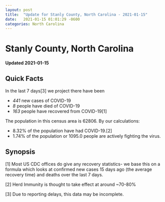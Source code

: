 ```yaml
---
layout: post
title:  "Update for Stanly County, North Carolina - 2021-01-15"
date:   2021-01-15 01:01:29 -0600
categories: North Carolina
---
```


# Stanly County, North Carolina
#### Updated 2021-01-15

## Quick Facts

In the last 7 days[3] we project there have been
- *441* new cases of COVID-19
- *8* people have died of COVID-19
- *163* people have recovered from COVID-19[1]

The population in this census area is 62806. By our calculations:
- 8.32% of the population have had COVID-19.[2]
- 1.74% of the population or 1095.0 people are actively fighting the virus.

## Synopsis




[1] Most US CDC offices do give any recovery statistics- we base this on a formula which looks at confirmed new cases
15 days ago (the average recovery time) and deaths over the last 7 days.

[2] Herd Immunity is thought to take effect at around ~70-80%

[3] Due to reporting delays, this data may be incomplete.
 
    